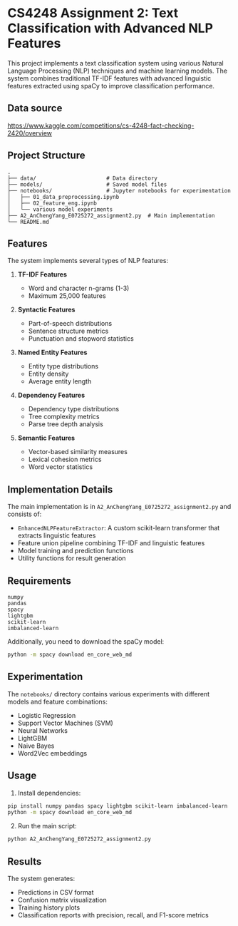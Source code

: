 # CS4248 Assignment 2: Text Classification with Advanced NLP Features

This project implements a text classification system using various Natural Language Processing (NLP) techniques and machine learning models. The system combines traditional TF-IDF features with advanced linguistic features extracted using spaCy to improve classification performance.

## Data source
https://www.kaggle.com/competitions/cs-4248-fact-checking-2420/overview


## Project Structure

```
.
├── data/                      # Data directory
├── models/                    # Saved model files
├── notebooks/                 # Jupyter notebooks for experimentation
│   ├── 01_data_preprocessing.ipynb
│   ├── 02_feature_eng.ipynb
│   └── various model experiments
├── A2_AnChengYang_E0725272_assignment2.py  # Main implementation
└── README.md
```

## Features

The system implements several types of NLP features:

1. **TF-IDF Features**
   - Word and character n-grams (1-3)
   - Maximum 25,000 features

2. **Syntactic Features**
   - Part-of-speech distributions
   - Sentence structure metrics
   - Punctuation and stopword statistics

3. **Named Entity Features**
   - Entity type distributions
   - Entity density
   - Average entity length

4. **Dependency Features**
   - Dependency type distributions
   - Tree complexity metrics
   - Parse tree depth analysis

5. **Semantic Features**
   - Vector-based similarity measures
   - Lexical cohesion metrics
   - Word vector statistics

## Implementation Details

The main implementation is in `A2_AnChengYang_E0725272_assignment2.py` and consists of:

- `EnhancedNLPFeatureExtractor`: A custom scikit-learn transformer that extracts linguistic features
- Feature union pipeline combining TF-IDF and linguistic features
- Model training and prediction functions
- Utility functions for result generation

## Requirements

```
numpy
pandas
spacy
lightgbm
scikit-learn
imbalanced-learn
```

Additionally, you need to download the spaCy model:
```bash
python -m spacy download en_core_web_md
```

## Experimentation

The `notebooks/` directory contains various experiments with different models and feature combinations:

- Logistic Regression
- Support Vector Machines (SVM)
- Neural Networks
- LightGBM
- Naive Bayes
- Word2Vec embeddings

## Usage

1. Install dependencies:
```bash
pip install numpy pandas spacy lightgbm scikit-learn imbalanced-learn
python -m spacy download en_core_web_md
```

2. Run the main script:
```bash
python A2_AnChengYang_E0725272_assignment2.py
```

## Results

The system generates:
- Predictions in CSV format
- Confusion matrix visualization
- Training history plots
- Classification reports with precision, recall, and F1-score metrics 